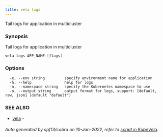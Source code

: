 ```yaml
---
title: vela logs
---
```


Tail logs for application in multicluster

### Synopsis

Tail logs for application in multicluster

```
vela logs APP_NAME [flags]
```

### Options

```
  -e, --env string         specify environment name for application
  -h, --help               help for logs
  -n, --namespace string   specify the Kubernetes namespace to use
  -o, --output string      output format for logs, support: [default, raw, json] (default "default")
```

### SEE ALSO

* [vela](vela)	 - 

###### Auto generated by spf13/cobra on 10-Jan-2022, refer to [script in KubeVela](https://github.com/oam-dev/kubevela/tree/master/hack/docgen).

